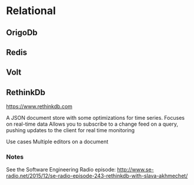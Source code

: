 # Relational


## OrigoDb

## Redis

## Volt


## RethinkDb
https://www.rethinkdb.com

A JSON document store with some optimizations for time series.
Focuses on real-time data
Allows you to subscribe to a change feed on a query, pushing updates to the client for real time monitoring

Use cases
Multiple editors on a document

### Notes
See the Software Engineering Radio episode: http://www.se-radio.net/2015/12/se-radio-episode-243-rethinkdb-with-slava-akhmechet/



